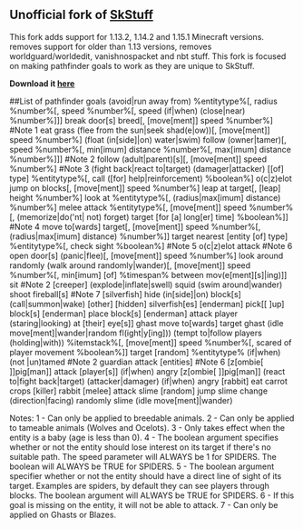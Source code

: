 ## Unofficial fork of [SkStuff](https://github.com/TheBukor/SkStuff)
 
 


This fork adds support for 1.13.2, 1.14.2 and 1.15.1 Minecraft versions. removes support for older than 1.13 versions, removes worldguard/worldedit, vanishnospacket and nbt stuff. This fork is focused on making pathfinder goals to work as they are unique to SkStuff.

**Download it [here](https://github.com/Govindass/SkStuff/releases)**

##List of pathfinder goals
(avoid|run away from) %entitytype%[, radius %number%[, speed %number%[, speed (if|when) (close|near) %number%]]]
break door[s]
breed[, [move[ment]] speed %number%] #Note 1
eat grass
(flee from the sun|seek shad(e|ow))[, [move[ment]] speed %number%]
(float (in[side]|on) water|swim)
follow (owner|tamer)[, speed %number%[, min[imum] distance %number%[, max[imum] distance %number%]]] #Note 2
follow (adult|parent)[s][, [move[ment]] speed %number%] #Note 3
(fight back|react to|target) (damager|attacker) [[of] type] %entitytype%[, call ([for] help|reinforcement) %boolean%]
o(c|z)elot jump on blocks[, [move[ment]] speed %number%]
leap at target[, [leap] height %number%]
look at %entitytype%[, (radius|max[imum] distance) %number%]
melee attack %entitytype%[, [move[ment]] speed %number%[, (memorize|do('nt| not) forget) target [for [a] long[er] time] %boolean%]] #Note 4
move to[wards] target[, [move[ment]] speed %number%[, (radius|max[imum] distance) %number%]]
target nearest [entity [of] type] %entitytype%[, check sight %boolean%] #Note 5
o(c|z)elot attack #Note 6
open door[s]
(panic|flee)[, [move[ment]] speed %number%]
look around randomly
(walk around randomly|wander)[, [move[ment]] speed %number%[, min[imum] [of] %timespan% between mov(e[ment][s]|ing)]]
sit #Note 2
[creeper] (explode|inflate|swell)
squid (swim around|wander)
shoot fireball[s] #Note 7
[silverfish] hide (in[side]|on) block[s]
(call|summon|wake) [other] [hidden] silverfish[es]
[enderman] pick[[ ]up] block[s]
[enderman] place block[s]
[enderman] attack player (staring|looking) at [their] eye[s]]
ghast move to[wards] target
ghast (idle move[ment]|wander|random fl(ight|y[ing]))
(tempt to|follow players (holding|with)) %itemstack%[, [move[ment]] speed %number%[, scared of player movement %boolean%]]
target [random] %entitytype% (if|when) (not |un)tamed #Note 2
guardian attack [entities] #Note 6
[z[ombie[ ]]pig[man]] attack [player[s]] (if|when) angry
[z[ombie[ ]]pig[man]] (react to|fight back|target) (attacker|damager) (if|when) angry
[rabbit] eat carrot crops
[killer] rabbit [melee] attack
slime [random] jump
slime change (direction|facing) randomly
slime (idle move[ment]|wander)
 
Notes:
1 - Can only be applied to breedable animals.
2 - Can only be applied to tameable animals (Wolves and Ocelots).
3 - Only takes effect when the entity is a baby (age is less than 0).
4 - The boolean argument specifies whether or not the entity should lose interest on its target if there's no suitable path. The speed parameter will ALWAYS be 1 for SPIDERS. The boolean will ALWAYS be TRUE for SPIDERS.
5 - The boolean argument specifier whether or not the entity should have a direct line of sight of its target. Examples are spiders, by default they can see players through blocks. The boolean argument will ALWAYS be TRUE for SPIDERS.
6 - If this goal is missing on the entity, it will not be able to attack.
7 - Can only be applied on Ghasts or Blazes.
